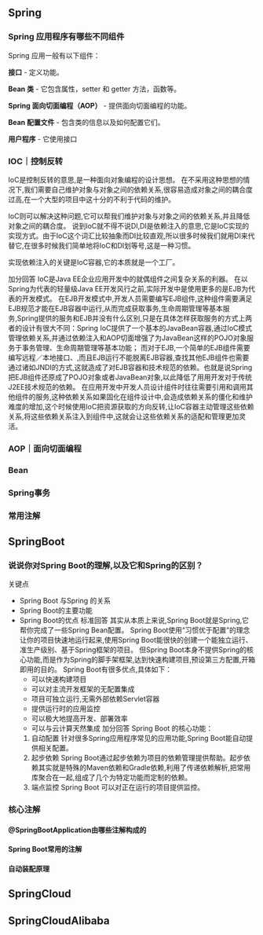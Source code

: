 ## Spring

### Spring 应用程序有哪些不同组件

Spring 应用一般有以下组件：

**接口** - 定义功能。

**Bean 类** - 它包含属性，setter 和 getter 方法，函数等。

**Spring 面向切面编程（AOP）** - 提供面向切面编程的功能。

**Bean 配置文件** - 包含类的信息以及如何配置它们。

**用户程序** - 它使用接口

### IOC｜控制反转
IoC是控制反转的意思,是一种面向对象编程的设计思想。
在不采用这种思想的情况下,我们需要自己维护对象与对象之间的依赖关系,很容易造成对象之间的耦合度过高,在一个大型的项目中这十分的不利于代码的维护。

IoC则可以解决这种问题,它可以帮我们维护对象与对象之间的依赖关系,并且降低对象之间的耦合度。 说到IoC就不得不说DI,DI是依赖注入的意思,它是IoC实现的实现方式。由于IoC这个词汇比较抽象而DI比较直观,所以很多时候我们就用DI来代替它,在很多时候我们简单地将IoC和DI划等号,这是一种习惯。

实现依赖注入的关键是IoC容器,它的本质就是一个工厂。 

加分回答 
IoC是Java EE企业应用开发中的就偶组件之间复杂关系的利器。 在以Spring为代表的轻量级Java EE开发风行之前,实际开发中是使用更多的是EJB为代表的开发模式。
在EJB开发模式中,开发人员需要编写EJB组件,这种组件需要满足EJB规范才能在EJB容器中运行,从而完成获取事务,生命周期管理等基本服务,Spring提供的服务和EJB并没有什么区别,只是在具体怎样获取服务的方式上两者的设计有很大不同：Spring IoC提供了一个基本的JavaBean容器,通过IoC模式管理依赖关系,并通过依赖注入和AOP切面增强了为JavaBean这样的POJO对象服务于事务管理、生命周期管理等基本功能；
而对于EJB,一个简单的EJB组件需要编写远程／本地接口、,而且EJB运行不能脱离EJB容器,查找其他EJB组件也需要通过诸如JNDI的方式,这就造成了对EJB容器和技术规范的依赖。也就是说Spring把EJB组件还原成了POJO对象或者JavaBean对象,以此降低了用用开发对于传统J2EE技术规范的依赖。 
在应用开发中开发人员设计组件时往往需要引用和调用其他组件的服务,这种依赖关系如果固化在组件设计中,会造成依赖关系的僵化和维护难度的增加,这个时候使用IoC把资源获取的方向反转,让IoC容器主动管理这些依赖关系,将这些依赖关系注入到组件中,这就会让这些依赖关系的适配和管理更加灵活。


### AOP｜面向切面编程



### Bean



### Spring事务


### 常用注解




## SpringBoot

### 说说你对Spring Boot的理解,以及它和Spring的区别？
关键点
- Spring Boot 与Spring 的关系 
- Spring Boot的主要功能 
- Spring Boot的优点 
标准回答 
	其实从本质上来说,Spring Boot就是Spring,它帮你完成了一些Spring Bean配置。
	Spring Boot使用“习惯优于配置”的理念让你的项目快速地运行起来,使用Spring Boot能很快的创建一个能独立运行、准生产级别、基于Spring框架的项目。
	 但Spring Boot本身不提供Spring的核心功能,而是作为Spring的脚手架框架,达到快速构建项目,预设第三方配置,开箱即用的目的。
	 Spring Boot有很多优点,具体如下： 
	 - 可以快速构建项目 
	 - 可以对主流开发框架的无配置集成
	 - 项目可独立运行,无需外部依赖Servlet容器 
	 - 提供运行时的应用监控 
	 - 可以极大地提高开发、部署效率 
	 - 可以与云计算天然集成 
加分回答 
	Spring Boot 的核心功能：
	 1. 自动配置 针对很多Spring应用程序常见的应用功能,Spring Boot能自动提供相关配置。
	 2. 起步依赖 Spring Boot通过起步依赖为项目的依赖管理提供帮助。起步依赖其实就是特殊的Maven依赖和Gradle依赖,利用了传递依赖解析,把常用库聚合在一起,组成了几个为特定功能而定制的依赖。 
	 3. 端点监控 Spring Boot 可以对正在运行的项目提供监控。


### 核心注解 

#### @SpringBootApplication由哪些注解构成的


#### Spring Boot常用的注解



#### 自动装配原理




## SpringCloud




## SpringCloudAlibaba


